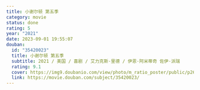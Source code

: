 ```yaml
---
title: 小谢尔顿 第五季
category: movie
status: done
rating: 5
year: "2021"
date: 2023-09-01 19:55:07
douban:
  id: "35420023"
  title: 小谢尔顿 第五季
  subtitle: 2021 / 美国 / 喜剧 / 艾力克斯·里德 / 伊恩·阿米蒂奇 佐伊·派瑞
  rating: 9.1
  cover: https://img9.doubanio.com/view/photo/m_ratio_poster/public/p2692536045.jpg
  link: https://movie.douban.com/subject/35420023/
---
```



